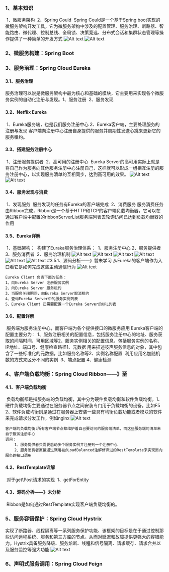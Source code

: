 ### 1、基本知识

​	1、微服务架构
​	2、Spring Could
​		Spring Could是一个基于Spring boot实现的微服务架构开发工具，它为微服务架构中涉及的配置管理、服务治理、断路器、智能路由、微代理、控制总线、全局锁、决策竞选、分布式会话和集群状态管理等操作提供了一种简单的开发方式
![Alt text](https://note-img1.oss-cn-shenzhen.aliyuncs.com/img/1565961147752.png)
![Alt text](https://note-img1.oss-cn-shenzhen.aliyuncs.com/img/1565961179422.png)

### 2、微服务构建：Spring Boot

### 3、服务治理：Spring Cloud Eureka

#### 3.1、服务治理

​		服务治理可以说是微服务架构中最为核心和基础的模块，它主要用来实现各个微服务实例的自动化注册与发现。
​		1、服务注册
​		2、服务发现

#### 3.2、Netflix Eureka

​		1、Eureka服务端，也是我们服务注册中心
​		2、Eureka客户端，主要处理服务的注册与发现
​			客户端向注册中心注册自身提供的服务并周期性发送心跳来更新它的服务租约。

#### 3.3、搭建服务注册中心

​		1、注册服务提供者
​		2、高可用的注册中心
​			Eureka Server的高可用实际上就是将自己作为服务向其他服务注册中心注册自己，这样就可以形成一组相互注册的服务注册中心，以实现服务清单的互相同步，达到高可用的效果。
![Alt text](https://note-img1.oss-cn-shenzhen.aliyuncs.com/img/1566044611288.png)
![Alt text](https://note-img1.oss-cn-shenzhen.aliyuncs.com/img/1566044624721.png)

#### 3.4、服务发现与消费

​	1、发现服务
​		服务发现的任务有Eureka的客户端完成
​	2、消费服务
​		服务消费任务由Ribbon完成，Ribbon是一个基于HTTP和TCP的客户端负载均衡器，它可以在通过客户端中配置的ribbonServerList服务端列表去轮询访问已达到负载均衡器的作用

#### 3.5、Eureka详解

​	1、基础架构：
​		构建了Euraka服务治理体系：
​		1、服务注册中心
​		2、服务提供者
​		3、服务消费者
​	2、服务治理机制
![Alt text](https://note-img1.oss-cn-shenzhen.aliyuncs.com/img/1566046772188.png)
![Alt text](https://note-img1.oss-cn-shenzhen.aliyuncs.com/img/1566046785165.png)
![Alt text](https://note-img1.oss-cn-shenzhen.aliyuncs.com/img/1566046894174.png)
![Alt text](https://note-img1.oss-cn-shenzhen.aliyuncs.com/img/1566046902930.png)
![Alt text](https://note-img1.oss-cn-shenzhen.aliyuncs.com/img/1566046987749.png)
![Alt text](https://note-img1.oss-cn-shenzhen.aliyuncs.com/img/1566047113107.png)
#3.5.1、源码分析——》暂未学习
​	从Eureka的客户端作为入口看它是如何完成这些主动通信行为
![Alt text](https://note-img1.oss-cn-shenzhen.aliyuncs.com/img/1566047547081.png)


	Eureka Client 负责下面的任务：
	1、向Eureka Server 注册服务实例
	2、向Eureka Server 服务租约
	3、当服务关闭期间，向Eureka Server取消租约
	4、查询Eureka Server中的服务实例列表
	5、Eureka Client 还需要配置一个Eureka Server的URL列表
#### 3.6、配置详解

​	服务端为服务注册中心，而客户端为各个提供接口的微服务应用
​	Eureka客户端的配置主要分为：
​	1、服务注册相关的配置信息，包括服务注册中心的地址、服务获取的间隔时间、可用区域等
​	2、服务实例相关的配置信息，包括服务实例的名称、IP地址、端口号、健康检查路径
​		1、元数据
​			用来描述吱声服务信息的对象，其中包含了一些标准化的元数据，比如服务名称等
​		2、实例名称配置
​			利用应用名加随机数的方式来区分不同的实例
​		3、端点配置
​		4、健康检测

### 4、客户端负载均衡：Spring Cloud Ribbon——》至

#### 4.1、客户端负载均衡

​	负载均衡都是指服务端的负载均衡，其中分为硬件负载均衡和软件负载均衡。
​	1、硬件负载均衡主要通过在服务器节点之间安装专门用于负载均衡的设备。比如F5
​	2、软件负载均衡则是通过在服务器上安装一些具有均衡负载功能或者模块的软件来完成请求分发工作，例如nginx
![Alt text](https://note-img1.oss-cn-shenzhen.aliyuncs.com/img/1566999034764.png)


	客户端的负载均衡:所有客户端节点都维护着自己要访问的服务端清单，而这些服务端的清单来自于服务注册中心
	调用：
		1、服务提供者只需要启动多个服务实例并注册到一个注册中心
		2、服务消费者直接通过调用被@LoadBalanced注解修饰过的RestTemplate来实现面向服务的接口调用
#### 4.2、RestTemplate详解

​	对于get\Post请求的实现
​	1、getForEntity

#### 4.3、源码分析——》未分析

​	Ribbon是如何通过RestTemplate实现客户端负载均衡的。



### 5、服务容错保护：Spring Cloud Hystrix

​	实现了断路器、线程隔离等一系列服务保护功能、该框架的目标是在于通过控制那些访问远程系统、服务和第三方库的节点。从而对延迟和故障提供更强大的容错能力。Hystrix具备服务降级、服务熔断、线程和信号隔离、请求缓存、请求合并以及服务监控等强大功能
![Alt text](https://note-img1.oss-cn-shenzhen.aliyuncs.com/img/1571557497276.png)

### 6、声明式服务调用：Spring Cloud Feign